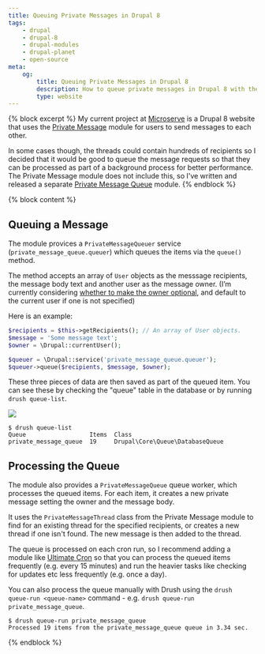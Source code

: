```yaml
---
title: Queuing Private Messages in Drupal 8
tags:
    - drupal
    - drupal-8
    - drupal-modules
    - drupal-planet
    - open-source
meta:
    og:
        title: Queuing Private Messages in Drupal 8
        description: How to queue private messages in Drupal 8 with the Private Message Queue module.
        type: website
---
```

{% block excerpt %}
My current project at [Microserve][0] is a Drupal 8 website that uses the [Private Message][1] module for users to send messages to each other.

In some cases though, the threads could contain hundreds of recipients so I decided that it would be good to queue the message requests so that they can be processed as part of a background process for better performance. The Private Message module does not include this, so I've written and released a separate [Private Message Queue][2] module.
{% endblock %}

{% block content %}
## Queuing a Message

The module provices a `PrivateMessageQueuer` service (`private_message_queue.queuer`) which queues the items via the `queue()` method.

The method accepts an array of `User` objects as the messsage recipients, the message body text and another user as the message owner. (I’m currently considering [whether to make the owner optional][4], and default to the current user if one is not specified)

Here is an example:

```php
$recipients = $this->getRecipients(); // An array of User objects.
$message = 'Some message text';
$owner = \Drupal::currentUser();

$queuer = \Drupal::service('private_message_queue.queuer');
$queuer->queue($recipients, $message, $owner);
```

These three pieces of data are then saved as part of the queued item. You can see these by checking the "queue" table in the database or by running `drush queue-list`.

![](/images/blog/private-message-queue.png)

```
$ drush queue-list
Queue                  Items  Class
private_message_queue  19     Drupal\Core\Queue\DatabaseQueue
```

## Processing the Queue

The module also provides a `PrivateMessageQueue` queue worker, which processes the queued items. For each item, it creates a new private message setting the owner and the message body.

It uses the `PrivateMessageThread` class from the Private Message module to find for an existing thread for the specified recipients, or creates a new thread if one isn't found. The new message is then added to the thread.

The queue is processed on each cron run, so I recommend adding a module like [Ultimate Cron][3] so that you can process the queued items frequently (e.g. every 15 minutes) and run the heavier tasks like checking for updates etc less frequently (e.g. once a day).

You can also process the queue manually with Drush using the `drush queue-run <queue-name>` command - e.g. `drush queue-run private_message_queue`.

```
$ drush queue-run private_message_queue
Processed 19 items from the private_message_queue queue in 3.34 sec.
```
{% endblock %}

[0]: {{site.companies.microserve.url}}
[1]: https://www.drupal.org/project/private_message
[2]: https://www.drupal.org/project/private_message_queue
[3]: https://www.drupal.org/project/ultimate_cron
[4]: https://www.drupal.org/project/private_message_queue/issues/2948233
